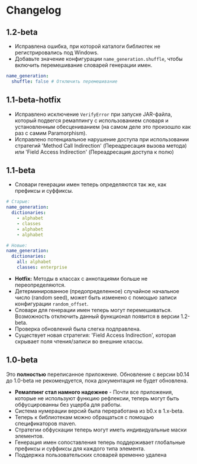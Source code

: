 # Changelog

## 1.2-beta

- Исправлена ​​ошибка, при которой каталоги библиотек не регистрировались под Windows.
- Добавьте значение конфигурации `name_generation.shuffle`, чтобы включить перемешивание словарей генерации имен.

```yml
name_generation:
  shuffle: false # Отключить перемешивание
```

## 1.1-beta-hotfix

- Исправлено исключение `VerifyError` при запуске JAR-файла, который подвегся ремаппингу с использованием словаря и установленным обесцениванием (на самом деле это произошло как раз с самим Paramorphism).
- Исправлено потенциальное нарушение доступа при использовании стратегий 'Method Call Indirection' (Переадресация вызова метода) или 'Field Access Indirection' (Переадресация доступа к полю)

## 1.1-beta

- Словари генерации имен теперь определяются так же, как префиксы и суффиксы.

```yml
# Старые:
name_generation:
  dictionaries:
    - alphabet
    - classes
    - alphabet
    - alphabet

# Новые:
name_generation:
  dictionaries:
    all: alphabet
    classes: enterprise
```

- **Hotfix:** Методы в классах с аннотациями больше не переопределяются.
- Детерминированное (предопределенное) случайное начальное число (random seed), может быть изменено с помощью записи конфигурации `random_offset`.
- Словари для генерации имен теперь могут перемешиваться. Возможность отключить данный функционал появится в версии 1.2-beta.
- Проверка обновлений была слегка подправлена.
- Существует новая стратегия: 'Field Access Indirection', которая скрывает поля чтения/записи во внешние классы.

## 1.0-beta

Это **полностью** переписанное приложение. Обновление с версии b0.14 до 1.0-beta не рекомендуется, пока документация не будет обновлена.

- **Ремаппинг стал намного надежнее** - Почти все приложения, которые не используют функцию рефлексии, теперь могут быть обфусцированны без ущерба для работы.
- Система нумерации версий была переработана из b0.x в 1.x-beta.
- Теперь к библиотекам можно обращаться с помощью спецификаторов maven.
- Стратегии обфускации теперь могут иметь индивидуальные маски элементов.
- Генерация имен сопоставления теперь поддерживает глобальные префиксы и суффиксы для каждого типа элемента.
- Поддержка пользовательских словарей временно удалена

